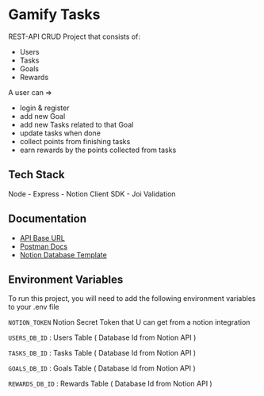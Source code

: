 # Gamify Tasks

REST-API CRUD Project that consists of: 
* Users
* Tasks
* Goals
* Rewards

A user can => 
* login & register
* add new Goal
* add new Tasks related to that Goal
* update tasks when done 
* collect points from finishing tasks
* earn rewards by the points collected from tasks


## Tech Stack
Node - Express - Notion Client SDK - Joi Validation

  
## Documentation

* [API Base URL](https://fathomless-mountain-35942.herokuapp.com/)
* [Postman Docs](https://documenter.getpostman.com/view/15049659/TzeUop2a)
* [Notion Database Template](https://www.notion.so/makrwsky/Gamify-tasks-template-42073cbebe194c9b8c6ff41567740723)
## Environment Variables

To run this project, you will need to add the following environment variables to your .env file

`NOTION_TOKEN` 
Notion Secret Token that U can get from a notion integration

`USERS_DB_ID` : Users Table ( Database Id from Notion API )

`TASKS_DB_ID` : Tasks Table ( Database Id from Notion API )

`GOALS_DB_ID` : Goals Table ( Database Id from Notion API )

`REWARDS_DB_ID` : Rewards Table ( Database Id from Notion API )

